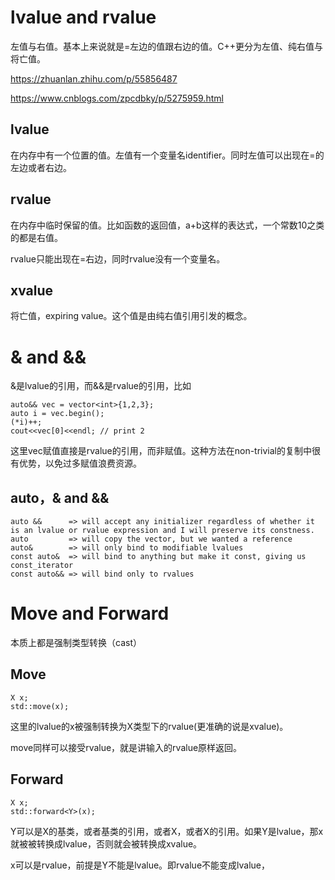 # lvalue and rvalue

左值与右值。基本上来说就是=左边的值跟右边的值。C++更分为左值、纯右值与将亡值。

https://zhuanlan.zhihu.com/p/55856487

https://www.cnblogs.com/zpcdbky/p/5275959.html


## lvalue

在内存中有一个位置的值。左值有一个变量名identifier。同时左值可以出现在=的左边或者右边。

## rvalue

在内存中临时保留的值。比如函数的返回值，a+b这样的表达式，一个常数10之类的都是右值。

rvalue只能出现在=右边，同时rvalue没有一个变量名。

## xvalue

将亡值，expiring value。这个值是由纯右值引用引发的概念。

# & and &&

&是lvalue的引用，而&&是rvalue的引用，比如


    auto&& vec = vector<int>{1,2,3};
    auto i = vec.begin();
    (*i)++;
    cout<<vec[0]<<endl; // print 2
 
这里vec赋值直接是rvalue的引用，而非赋值。这种方法在non-trivial的复制中很有优势，以免过多赋值浪费资源。


## auto，& and &&
  
    auto &&      => will accept any initializer regardless of whether it is an lvalue or rvalue expression and I will preserve its constness. 
    auto         => will copy the vector, but we wanted a reference
    auto&        => will only bind to modifiable lvalues
    const auto&  => will bind to anything but make it const, giving us const_iterator
    const auto&& => will bind only to rvalues

# Move and Forward

本质上都是强制类型转换（cast）

## Move

    X x;
    std::move(x);
    
这里的lvalue的x被强制转换为X类型下的rvalue(更准确的说是xvalue)。

move同样可以接受rvalue，就是讲输入的rvalue原样返回。

## Forward

    X x;
    std::forward<Y>(x);
    
Y可以是X的基类，或者基类的引用，或者X，或者X的引用。如果Y是lvalue，那x就被被转换成lvalue，否则就会被转换成xvalue。

x可以是rvalue，前提是Y不能是lvalue。即rvalue不能变成lvalue，
